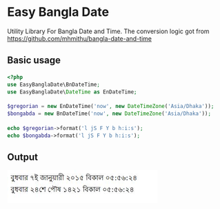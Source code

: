 Easy Bangla Date
=================

Utility Library For Bangla Date and Time. The conversion logic got from https://github.com/mhmithu/bangla-date-and-time

Basic usage
-----------

```php
<?php
use EasyBanglaDate\BnDateTime;
use EasyBanglaDate\DateTime as EnDateTime;

$gregorian = new EnDateTime('now', new DateTimeZone('Asia/Dhaka'));
$bongabda = new BnDateTime('now', new DateTimeZone('Asia/Dhaka'));

echo $gregorian->format('l jS F Y b h:i:s');
echo $bongabda->format('l jS F Y b h:i:s');

```

Output
-------

![Alt text](/screenshot.jpeg?raw=true "Output")